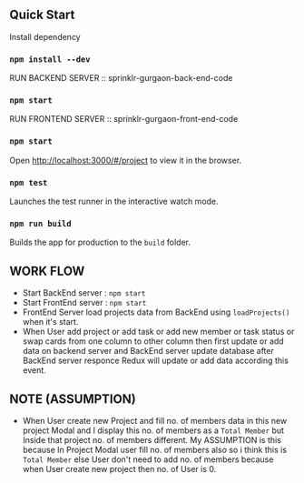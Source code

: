 ## Quick Start

Install dependency

### `npm install --dev`


RUN BACKEND SERVER :: sprinklr-gurgaon-back-end-code

### `npm start`


RUN FRONTEND SERVER :: sprinklr-gurgaon-front-end-code

### `npm start`

Open [http://localhost:3000/#/project](http://localhost:3000/#/project) to view it in the browser.


### `npm test`

Launches the test runner in the interactive watch mode.<br>


### `npm run build`

Builds the app for production to the `build` folder.<br>


## WORK FLOW

- Start BackEnd server : `npm start`
- Start FrontEnd server : `npm start`
- FrontEnd Server load projects data from BackEnd using `loadProjects()` when it's start.
- When User add project or add task or add new member or task status or swap cards from one column to other column then first update or add data on backend server and BackEnd server update database after BackEnd server responce Redux will update or add data according this event.

## NOTE (ASSUMPTION)

- When User create new Project and fill no. of members data in this new project Modal and I display this no. of members as a `Total Member` but Inside that project no. of members different. My ASSUMPTION is this because In Project Modal user fill no. of members also so i think this is `Total Member` else User don't need to add no. of members because when User create new project then no. of User is 0. 
